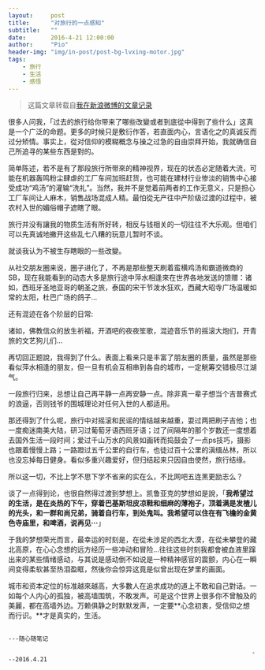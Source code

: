 ```yaml
---
layout:     post
title:      "对旅行的一点感知"
subtitle:   ""
date:       2016-4-21 12:00:00
author:     "Pio"
header-img: "img/in-post/post-bg-lvxing-motor.jpg"
tags:
    - 旅行
    - 生活
    - 感悟
---
```


> 这篇文章转载自[我在新浪微博的文章记录](https://weibo.com/p/1001603966849120376624?mod=zwenzhang)

很多人问我，「过去的旅行给你带来了哪些改變或者到底從中得到了些什么」这真是一个广泛的命题。更多的时候只是敷衍作答，若直面内心，言语化之的真诚反而过分矫情。事实上，從对信仰的模糊概念与操之过急的自由崇拜开始，我就确信自己所追寻的某些东西是對的。

简单陈述，若不是有了那段旅行所带來的精神视界，现在的状态必定随着大流，可能在机器轰鸣粉尘肆虐的工厂车间加班赶货，也可能在建材行业惨淡的销售中心接受成功“鸡汤”的灌输“洗礼”。当然，我并不是觉着前两者的工作无意义，只是担心工厂车间让人麻木，销售战场混成人精。最怕從无产往中产阶级过渡的过程中，被农村入世的媚俗帽子遮瞎了眼。

旅行并没有讓我的物质生活有所好转，相反与钱相关的一切往往不大乐观。但咱们可以先真诚地撇开这些乱七八糟的玩意儿暂时不谈。

就谈我认为不被生存瞎眼的一些改變。

从社交朋友圈来说，圈子进化了，不再是那些整天刷着蛮横鸡汤和霸道微商的SB，现在我能看到的动态大多是旅行途中萍水相逢來在世界各地发送的馈赠：诸如，西班牙圣地亚哥的朝圣之旅，泰国的宋干节泼水狂欢，西藏大昭寺广场温暖如常的太阳，杜巴广场的鸽子…

还有混迹在各个阶层的日常:

诸如，佛教信众的放生祈福，开酒吧的夜夜笙歌，混迹音乐节的摇滚大炮们，开青旅的文艺狗儿们…

再切回正题說，我得到了什么。表面上看来只是丰富了朋友圈的质量，虽然是那些看似萍水相逢的朋友，但一旦有机会互相串到各自的城市，一定觥筹交错极尽江湖气。

一段旅行归来，总想让自己再平静一点再安静一点。除非真一辈子想当个吉普赛式的浪逼，否则钱爷的围城理论对任何入世的人都适用。

那还得到了什么呢，旅行中对摇滚和民谣的情结越来越重，耍过两把刷子吉他；也一度痴迷南美大陆，研习过葡萄牙语西班牙语；过了间隔年的那个岁数还一度想着去国外生活一段时间；爱过千山万水的风景如画转而捣鼓会了一点ps技巧，摄影也跟着慢慢上路；一路蹬过五千公里的自行车，也徒过百十公里的滇缅丛林，所以也没忘掉每日健身。看似多重兴趣爱好，但归结起来只因自由使然，旅行结缘。

所以这一切，不比上学不思下学不省来的实在么，不比网吧五连黑更励志么？

谈了一点得到论，也很自然得过渡到梦想上。凯鲁亚克的梦想如是說，「**我希望过的生活，是在炎热的下午，穿着巴基斯坦皮凉鞋和细麻的薄袍子，顶着满是发楂儿的光头，和一群和尚兄弟，骑着自行车，到处鬼叫。我希望可以住在有飞檐的金黄色寺庙里，和啤酒，说再见···**」

于我的梦想荣光而言，最幸运的时刻是，在從未涉足的西北大漠，在從未攀登的藏北高原，在心心念想的远方经历一些冲动和冒险…往往这些时刻我都會被血液里蹿出来的某些情绪感动，与其说是感动倒不如说是一种精神感官的震颤，内心在一瞬间变得柔软甚至热泪盈眶，然後你会惊异这竟是似曾出现在梦里的画面。

城市和资本定位的标准越來越高，大多數人在追求成功的道上不敢和自己對话。一如每个人内心的孤独，被高墙围筑，不敢发声。可是这个世界上很多你不曾触及的美麗，都在高墙外边。万赖俱静之时默默发声，一定要**心念初衷，受信仰之想而行识。**才是真实的，生活。

 

												                          ---随心随笔记

		                                                                 ---2016.4.21